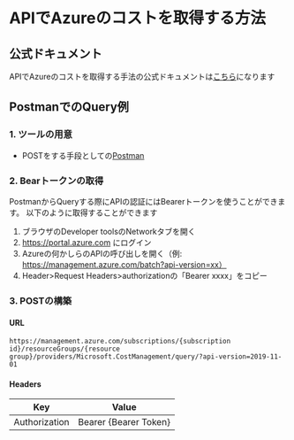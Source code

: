 # APIでAzureのコストを取得する方法

## 公式ドキュメント
APIでAzureのコストを取得する手法の公式ドキュメントは[こちら](https://docs.microsoft.com/ja-jp/rest/api/cost-management/query/usage)になります

## PostmanでのQuery例
### 1. ツールの用意
- POSTをする手段としての[Postman](https://www.postman.com/)

### 2. Bearトークンの取得
PostmanからQueryする際にAPIの認証にはBearerトークンを使うことができます。
以下のように取得することができます
1. ブラウザのDeveloper toolsのNetworkタブを開く
2. https://portal.azure.com にログイン
3. Azureの何かしらのAPIの呼び出しを開く（例: https://management.azure.com/batch?api-version=xx）
4. Header>Request Headers>authorizationの「Bearer xxxx」をコピー

### 3. POSTの構築
#### URL
```https://management.azure.com/subscriptions/{subscription id}/resourceGroups/{resource group}/providers/Microsoft.CostManagement/query/?api-version=2019-11-01```
#### Headers
|Key|Value|
|---|---|
|Authorization|Bearer {Bearer Token}|